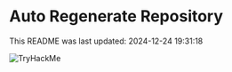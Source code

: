 # Auto Regenerate Repository

This README was last updated: 2024-12-24 19:31:18

 ![TryHackMe](https://tryhackme.com/badge/533634)